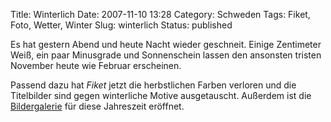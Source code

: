 Title: Winterlich
Date: 2007-11-10 13:28
Category: Schweden
Tags: Fiket, Foto, Wetter, Winter
Slug: winterlich
Status: published

Es hat gestern Abend und heute Nacht wieder geschneit. Einige Zentimeter
Weiß, ein paar Minusgrade und Sonnenschein lassen den ansonsten tristen
November heute wie Februar erscheinen.

Passend dazu hat *Fiket* jetzt die herbstlichen Farben verloren und die
Titelbilder sind gegen winterliche Motive ausgetauscht. Außerdem ist die
[Bildergalerie](http://thomasmarquart.net/gallery/winter07-08/) für
diese Jahreszeit eröffnet.

